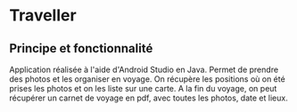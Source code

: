 # Traveller

## Principe et fonctionnalité

Application réalisée à l'aide d'Android Studio en Java.
Permet de prendre des photos et les organiser en voyage.
On récupère les positions où on été prises les photos et on les liste sur une carte.
A la fin du voyage, on peut récupérer un carnet de voyage en pdf, avec toutes les photos, date et lieux.
